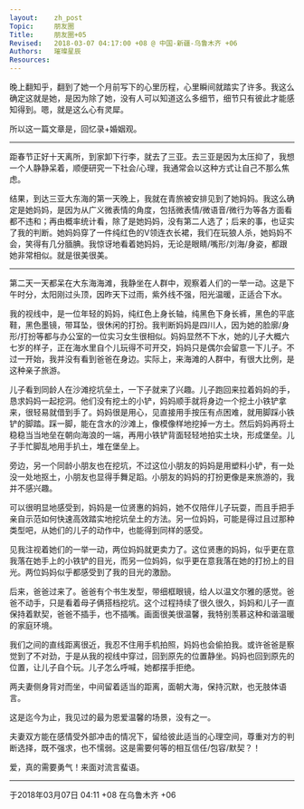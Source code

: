 ```yaml
---
layout:    zh_post
Topic:     朋友圈
Title:     朋友圈+05
Revised:   2018-03-07 04:17:00 +08 @ 中国-新疆-乌鲁木齐 +06
Authors:   璀璨星辰
Resources:
---
```


晚上翻知乎，翻到了她一个月前写下的心里历程，心里瞬间就踏实了许多。我这么确定这就是她，是因为除了她，没有人可以知道这么多细节，细节只有彼此才能感知得到。嗯，就是这么心有灵犀。

所以这一篇文章是，回忆录+婚姻观。

----------------------------------------------------------------------------------

距春节正好十天离所，到家卸下行李，就去了三亚。去三亚是因为太压抑了，我想一个人静静呆着，顺便研究一下社会/心理，我通常会以这种方式让自己不那么焦虑。

结果，到达三亚大东海的第一天晚上，我就在青旅被安排见到了她妈妈。我这么确定是她妈妈，是因为从广义微表情的角度，包括微表情/微语音/微行为等各方面看都不违和；再由概率统计看，除了是她妈妈，没有第二人选了；后来的事，也证实了我的判断。她妈妈穿了一件纯红色的V领连衣长裙，我们在玩狼人杀，她妈妈不会，笑得有几分腼腆。我惊讶地看着她妈妈，无论是眼睛/嘴形/刘海/身姿，都跟她非常相似。就是很美很美。

----------------------------------------------------------------------------------

第二天一天都呆在大东海海滩，我静坐在人群中，观察着人们的一举一动。这是下午时分，太阳刚过头顶，因昨天下过雨，紫外线不强，阳光温暖，正适合下水。

我的视线中，是一位年轻的妈妈，纯红色上身长轴，纯黑色下身长裤，黑色的平底鞋，黑色墨镜，带耳坠，很休闲的打扮。我判断妈妈是四川人，因为她的脸廓/身形/打扮等都与办公室的一位实习女生很相似。妈妈显然不下水，她的儿子大概六七岁的样子，正在海水里自个儿玩得不可开交，妈妈只是偶尔会留意一下儿子。不过一开始，我并没有看到爸爸在身边。实际上，来海滩的人群中，有很大比例，是这种亲子旅游。

儿子看到同龄人在沙滩挖坑垒土，一下子就来了兴趣。儿子跑回来拉着妈妈的手，恳求妈妈一起挖洞。他们没有挖土的小铲，妈妈顺手就将身边一个挖土小铁铲拿来，很轻易就借到手了。妈妈很是用心，见直接用手按压有点困难，就用脚踩小铁铲的脚踏。踩一脚，能在含水的沙滩上，像模像样地挖掉一方土。然后妈妈再将土稳稳当当地垒在朝向海浪的一端，再用小铁铲背面轻轻地拍实土块，形成堡垒。儿子手忙脚乱地用手扒土，堆在堡垒上。

旁边，另一个同龄小朋友也在挖坑，不过这位小朋友的妈妈是用塑料小铲，有一处没一处地抠土，小朋友也显得手舞足蹈。小朋友的妈妈的打扮更像是来旅游的，我并不感兴趣。

可以很明显地感受到，妈妈是一位贤惠的妈妈，她不仅陪伴儿子玩耍，而且手把手亲自示范如何快速高效踏实地挖坑垒土的方法。另一位妈妈，可能是得过且过那种类型吧，从她们的儿子的动作中，也能得到同样的感受。

见我注视着她们的一举一动，两位妈妈就更卖力了。这位贤惠的妈妈，似乎更在意我落在她手上的小铁铲的目光，而另一位妈妈，似乎更在意我落在她的打扮上的目光。两位妈妈似乎都感受到了我的目光的激励。

后来，爸爸过来了。爸爸有个书生发型，带细框眼镜，给人以温文尔雅的感觉。爸爸不动手，只是看着母子俩搭档挖坑。这个过程持续了很久很久，妈妈和儿子一直保持着默契，爸爸不插手，也不插嘴。画面很美很温馨，我特别羡慕这种和谐温暖的家庭环境。

我们之间的直线距离很近，我忍不住用手机拍照，妈妈也会偷拍我。或许爸爸是察觉到了不对劲，于是从我的视线中穿过，回到原先的位置静坐。妈妈也回到原先的位置，让儿子自个玩。儿子怎么呼喊，她都摆手拒绝。

两夫妻侧身背对而坐，中间留着适当的距离，面朝大海，保持沉默，也无肢体语言。

这是迄今为止，我见过的最为恩爱温馨的场景，没有之一。

夫妻双方能在感情受外部冲击的情况下，留给彼此适当的心理空间，尊重对方的判断选择，既不强求，也不懦弱。这是需要何等的相互信任/包容/默契？！

爱，真的需要勇气！来面对流言蜚语。

----------------------------------------------------------------------------------

于2018年03月07日 04:11 +08 在乌鲁木齐 +06